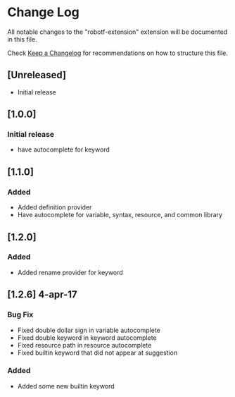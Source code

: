 # Change Log
All notable changes to the "robotf-extension" extension will be documented in this file.

Check [Keep a Changelog](http://keepachangelog.com/) for recommendations on how to structure this file.

## [Unreleased]
- Initial release

## [1.0.0]
### Initial release
- have autocomplete for keyword

## [1.1.0]
### Added
- Added definition provider
- Have autocomplete for variable, syntax, resource, and common library

## [1.2.0]
### Added
- Added rename provider for keyword

## [1.2.6] 4-apr-17
### Bug Fix
- Fixed double dollar sign in variable autocomplete
- Fixed double keyword in keyword autocomplete
- Fixed resource path in resource autocomplete
- Fixed builtin keyword that did not appear at suggestion
### Added
- Added some new builtin keyword